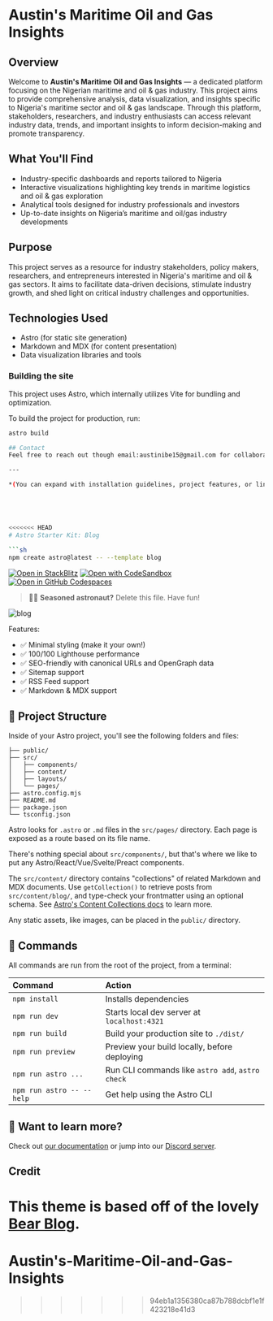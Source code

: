 # Austin's Maritime Oil and Gas Insights

## Overview
Welcome to **Austin's Maritime Oil and Gas Insights** — a dedicated platform focusing on the Nigerian maritime and oil & gas industry. This project aims to provide comprehensive analysis, data visualization, and insights specific to Nigeria's maritime sector and oil & gas landscape. Through this platform, stakeholders, researchers, and industry enthusiasts can access relevant industry data, trends, and important insights to inform decision-making and promote transparency.

## What You'll Find
- Industry-specific dashboards and reports tailored to Nigeria
- Interactive visualizations highlighting key trends in maritime logistics and oil & gas exploration
- Analytical tools designed for industry professionals and investors
- Up-to-date insights on Nigeria’s maritime and oil/gas industry developments

## Purpose
This project serves as a resource for industry stakeholders, policy makers, researchers, and entrepreneurs interested in Nigeria's maritime and oil & gas sectors. It aims to facilitate data-driven decisions, stimulate industry growth, and shed light on critical industry challenges and opportunities.

## Technologies Used
- Astro (for static site generation)
- Markdown and MDX (for content presentation)
- Data visualization libraries and tools

### Building the site

This project uses Astro, which internally utilizes Vite for bundling and optimization.

To build the project for production, run:

```bash  
astro build  

## Contact
Feel free to reach out though email:austinibe15@gmail.com for collaborations, feedback, or inquiries related to Nigeria’s maritime and oil & gas industry.

---

*(You can expand with installation guidelines, project features, or links to your portfolio if needed.)*





<<<<<<< HEAD
# Astro Starter Kit: Blog

```sh
npm create astro@latest -- --template blog
```

[![Open in StackBlitz](https://developer.stackblitz.com/img/open_in_stackblitz.svg)](https://stackblitz.com/github/withastro/astro/tree/latest/examples/blog)
[![Open with CodeSandbox](https://assets.codesandbox.io/github/button-edit-lime.svg)](https://codesandbox.io/p/sandbox/github/withastro/astro/tree/latest/examples/blog)
[![Open in GitHub Codespaces](https://github.com/codespaces/badge.svg)](https://codespaces.new/withastro/astro?devcontainer_path=.devcontainer/blog/devcontainer.json)

> 🧑‍🚀 **Seasoned astronaut?** Delete this file. Have fun!

![blog](https://github.com/withastro/astro/assets/2244813/ff10799f-a816-4703-b967-c78997e8323d)

Features:

- ✅ Minimal styling (make it your own!)
- ✅ 100/100 Lighthouse performance
- ✅ SEO-friendly with canonical URLs and OpenGraph data
- ✅ Sitemap support
- ✅ RSS Feed support
- ✅ Markdown & MDX support

## 🚀 Project Structure

Inside of your Astro project, you'll see the following folders and files:

```text
├── public/
├── src/
│   ├── components/
│   ├── content/
│   ├── layouts/
│   └── pages/
├── astro.config.mjs
├── README.md
├── package.json
└── tsconfig.json
```

Astro looks for `.astro` or `.md` files in the `src/pages/` directory. Each page is exposed as a route based on its file name.

There's nothing special about `src/components/`, but that's where we like to put any Astro/React/Vue/Svelte/Preact components.

The `src/content/` directory contains "collections" of related Markdown and MDX documents. Use `getCollection()` to retrieve posts from `src/content/blog/`, and type-check your frontmatter using an optional schema. See [Astro's Content Collections docs](https://docs.astro.build/en/guides/content-collections/) to learn more.

Any static assets, like images, can be placed in the `public/` directory.

## 🧞 Commands

All commands are run from the root of the project, from a terminal:

| Command                   | Action                                           |
| :------------------------ | :----------------------------------------------- |
| `npm install`             | Installs dependencies                            |
| `npm run dev`             | Starts local dev server at `localhost:4321`      |
| `npm run build`           | Build your production site to `./dist/`          |
| `npm run preview`         | Preview your build locally, before deploying     |
| `npm run astro ...`       | Run CLI commands like `astro add`, `astro check` |
| `npm run astro -- --help` | Get help using the Astro CLI                     |

## 👀 Want to learn more?

Check out [our documentation](https://docs.astro.build) or jump into our [Discord server](https://astro.build/chat).

## Credit

This theme is based off of the lovely [Bear Blog](https://github.com/HermanMartinus/bearblog/).
=======
# Austin's-Maritime-Oil-and-Gas-Insights
>>>>>>> 94eb1a1356380ca87b788dcbf1e1f423218e41d3

